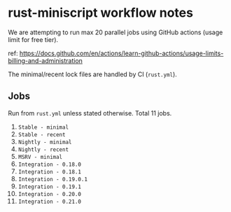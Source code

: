 # rust-miniscript workflow notes

We are attempting to run max 20 parallel jobs using GitHub actions (usage limit for free tier).

ref: https://docs.github.com/en/actions/learn-github-actions/usage-limits-billing-and-administration

The minimal/recent lock files are handled by CI (`rust.yml`).

## Jobs

Run from `rust.yml` unless stated otherwise. Total 11 jobs.

1.  `Stable - minimal`
2.  `Stable - recent`
3.  `Nightly - minimal`
4.  `Nightly - recent`
5.  `MSRV - minimal`
6.  `Integration - 0.18.0`
7.  `Integration - 0.18.1`
8.  `Integration - 0.19.0.1`
9.  `Integration - 0.19.1`
10. `Integration - 0.20.0`
11. `Integration - 0.21.0`
